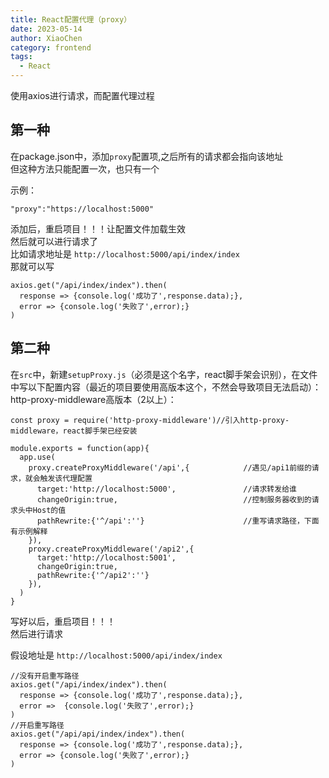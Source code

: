 ```yaml
---
title: React配置代理（proxy）
date: 2023-05-14
author: XiaoChen
category: frontend
tags:
  - React
---
```


使用axios进行请求，而配置代理过程

## 第一种

在package.json中，添加`proxy`配置项,之后所有的请求都会指向该地址  
但这种方法只能配置一次，也只有一个

示例：

```react
"proxy":"https://localhost:5000"
```

添加后，重启项目！！！让配置文件加载生效  
然后就可以进行请求了  
比如请求地址是 `http://localhost:5000/api/index/index`  
那就可以写

```react
axios.get("/api/index/index").then(
  response => {console.log('成功了',response.data);},
  error => {console.log('失败了',error);}
)
```

## 第二种

在`src`中，新建`setupProxy.js`（必须是这个名字，react脚手架会识别），在文件中写以下配置内容（最近的项目要使用高版本这个，不然会导致项目无法启动）：  
http-proxy-middleware高版本（2以上）：

```react
const proxy = require('http-proxy-middleware')//引入http-proxy-middleware，react脚手架已经安装

module.exports = function(app){
  app.use(
    proxy.createProxyMiddleware('/api',{            //遇见/api1前缀的请求，就会触发该代理配置
      target:'http://localhost:5000',               //请求转发给谁
      changeOrigin:true,                            //控制服务器收到的请求头中Host的值
      pathRewrite:{'^/api':''}                      //重写请求路径，下面有示例解释
    }),
    proxy.createProxyMiddleware('/api2',{
      target:'http://localhost:5001',
      changeOrigin:true,
      pathRewrite:{'^/api2':''}
    }),
  )
}
```

写好以后，重启项目！！！  
然后进行请求

假设地址是 `http://localhost:5000/api/index/index`

```react
//没有开启重写路径
axios.get("/api/index/index").then(
  response => {console.log('成功了',response.data);},
  error =>  {console.log('失败了',error);}
)
//开启重写路径
axios.get("/api/api/index/index").then(
  response => {console.log('成功了',response.data);},
  error => {console.log('失败了',error);}
)
```
